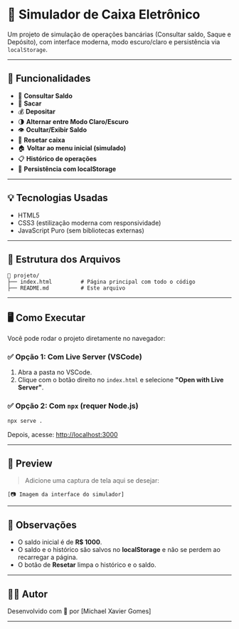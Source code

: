 # 🏧 Simulador de Caixa Eletrônico

Um projeto de simulação de operações bancárias (Consultar saldo, Saque e Depósito), com interface moderna, modo escuro/claro e persistência via `localStorage`.

---

## 🚀 Funcionalidades

- 🔎 **Consultar Saldo**
- 💸 **Sacar**
- 💰 **Depositar**
- 🌗 **Alternar entre Modo Claro/Escuro**
- 👁️ **Ocultar/Exibir Saldo**
- 🔁 **Resetar caixa**
- 🏠 **Voltar ao menu inicial (simulado)**
- 📋 **Histórico de operações**
- 💾 **Persistência com localStorage**

---

## 💡 Tecnologias Usadas

- HTML5  
- CSS3 (estilização moderna com responsividade)  
- JavaScript Puro (sem bibliotecas externas)

---

## 📂 Estrutura dos Arquivos

```
📁 projeto/
├── index.html         # Página principal com todo o código
├── README.md          # Este arquivo
```

---

## 🖥️ Como Executar

Você pode rodar o projeto diretamente no navegador:

### ✅ Opção 1: Com Live Server (VSCode)

1. Abra a pasta no VSCode.  
2. Clique com o botão direito no `index.html` e selecione **"Open with Live Server"**.

### ✅ Opção 2: Com `npx` (requer Node.js)

```bash
npx serve .
```

Depois, acesse: [http://localhost:3000](http://localhost:3000)

---

## 📸 Preview

> Adicione uma captura de tela aqui se desejar:

```
[📷 Imagem da interface do simulador]
```

---

## 📌 Observações

- O saldo inicial é de **R$ 1000**.
- O saldo e o histórico são salvos no **localStorage** e não se perdem ao recarregar a página.
- O botão de **Resetar** limpa o histórico e o saldo.

---

## 👨‍💻 Autor

Desenvolvido com 💙 por [Michael Xavier Gomes]

---
